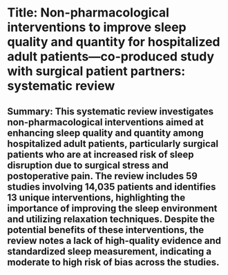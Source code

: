 # Title: Non-pharmacological interventions to improve sleep quality and quantity for hospitalized adult patients—co-produced study with surgical patient partners: systematic review

## Summary: This systematic review investigates non-pharmacological interventions aimed at enhancing sleep quality and quantity among hospitalized adult patients, particularly surgical patients who are at increased risk of sleep disruption due to surgical stress and postoperative pain. The review includes 59 studies involving 14,035 patients and identifies 13 unique interventions, highlighting the importance of improving the sleep environment and utilizing relaxation techniques. Despite the potential benefits of these interventions, the review notes a lack of high-quality evidence and standardized sleep measurement, indicating a moderate to high risk of bias across the studies.